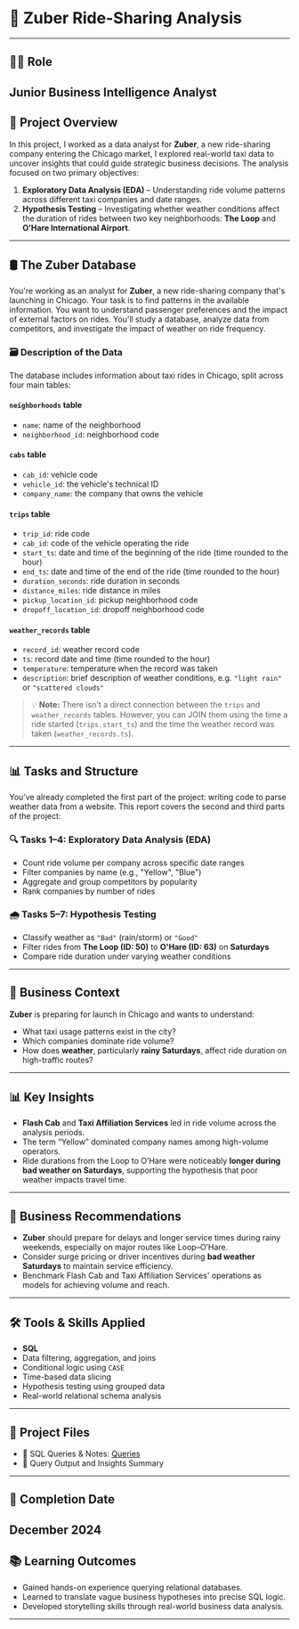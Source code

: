 # 🚖 Zuber Ride-Sharing Analysis
---
## 🧑‍🎓 Role
**Junior Business Intelligence Analyst**
---
## 📌 Project Overview
In this project, I worked as a data analyst for **Zuber**, a new ride-sharing company entering the Chicago market, I explored real-world taxi data to uncover insights that could guide strategic business decisions.
The analysis focused on two primary objectives:
1. **Exploratory Data Analysis (EDA)** – Understanding ride volume patterns across different taxi companies and date ranges.
2. **Hypothesis Testing** – Investigating whether weather conditions affect the duration of rides between two key neighborhoods: **The Loop** and **O’Hare International Airport**.
---
## 🛢️ The Zuber Database
You're working as an analyst for **Zuber**, a new ride-sharing company that's launching in Chicago. Your task is to find patterns in the available information. You want to understand passenger preferences and the impact of external factors on rides.
You'll study a database, analyze data from competitors, and investigate the impact of weather on ride frequency.
### 🗃️ Description of the Data
The database includes information about taxi rides in Chicago, split across four main tables:
#### `neighborhoods` table
- `name`: name of the neighborhood  
- `neighborhood_id`: neighborhood code  
#### `cabs` table
- `cab_id`: vehicle code  
- `vehicle_id`: the vehicle's technical ID  
- `company_name`: the company that owns the vehicle  
#### `trips` table
- `trip_id`: ride code  
- `cab_id`: code of the vehicle operating the ride  
- `start_ts`: date and time of the beginning of the ride (time rounded to the hour)  
- `end_ts`: date and time of the end of the ride (time rounded to the hour)  
- `duration_seconds`: ride duration in seconds  
- `distance_miles`: ride distance in miles  
- `pickup_location_id`: pickup neighborhood code  
- `dropoff_location_id`: dropoff neighborhood code  
#### `weather_records` table
- `record_id`: weather record code  
- `ts`: record date and time (time rounded to the hour)  
- `temperature`: temperature when the record was taken  
- `description`: brief description of weather conditions, e.g. `"light rain"` or `"scattered clouds"`  
> 💡 **Note:** There isn't a direct connection between the `trips` and `weather_records` tables. However, you can JOIN them using the time a ride started (`trips.start_ts`) and the time the weather record was taken (`weather_records.ts`).
---
## 📊 Tasks and Structure
You’ve already completed the first part of the project: writing code to parse weather data from a website. This report covers the second and third parts of the project:
### 🔍 Tasks 1–4: Exploratory Data Analysis (EDA)
- Count ride volume per company across specific date ranges
- Filter companies by name (e.g., "Yellow", "Blue")
- Aggregate and group competitors by popularity
- Rank companies by number of rides
### 🌧️ Tasks 5–7: Hypothesis Testing
- Classify weather as `"Bad"` (rain/storm) or `"Good"`
- Filter rides from **The Loop (ID: 50)** to **O'Hare (ID: 63)** on **Saturdays**
- Compare ride duration under varying weather conditions
---
## 🧠 Business Context
**Zuber** is preparing for launch in Chicago and wants to understand:
- What taxi usage patterns exist in the city?
- Which companies dominate ride volume?
- How does **weather**, particularly **rainy Saturdays**, affect ride duration on high-traffic routes?
---
## 📊 Key Insights
- **Flash Cab** and **Taxi Affiliation Services** led in ride volume across the analysis periods.
- The term “Yellow” dominated company names among high-volume operators.
- Ride durations from the Loop to O’Hare were noticeably **longer during bad weather on Saturdays**, supporting the hypothesis that poor weather impacts travel time.
---
## 💼 Business Recommendations
- **Zuber** should prepare for delays and longer service times during rainy weekends, especially on major routes like Loop–O’Hare.
- Consider surge pricing or driver incentives during **bad weather Saturdays** to maintain service efficiency.
- Benchmark Flash Cab and Taxi Affiliation Services' operations as models for achieving volume and reach.
---
## 🛠️ Tools & Skills Applied
- **SQL**  
- Data filtering, aggregation, and joins  
- Conditional logic using `CASE`  
- Time-based data slicing  
- Hypothesis testing using grouped data  
- Real-world relational schema analysis
---
## 📁 Project Files
- 📄 SQL Queries & Notes: [Queries](https://tripleten.com/trainer/bi-analyst/lesson/32ddb20e-3ada-4aea-88d7-3ba42f2bd09c/task/d102902d-9759-41d6-8121-d35db6e9b511/)
- 🧾 Query Output and Insights Summary
---
## 📅 Completion Date
**December 2024**
---
## 📚 Learning Outcomes
- Gained hands-on experience querying relational databases.
- Learned to translate vague business hypotheses into precise SQL logic.
- Developed storytelling skills through real-world business data analysis.
---
